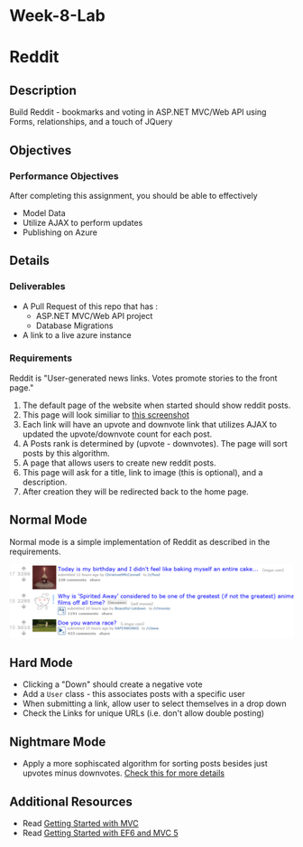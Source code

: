 # Week-8-Lab

# Reddit

## Description
Build Reddit - bookmarks and voting in ASP.NET MVC/Web API using Forms, relationships, and a touch of JQuery

## Objectives

### Performance Objectives

After completing this assignment, you should be able to effectively

* Model Data
* Utilize AJAX to perform updates
* Publishing on Azure

## Details

### Deliverables

* A Pull Request of this repo that has :
  * ASP.NET MVC/Web API project
  * Database Migrations
* A link to a live azure instance

### Requirements

Reddit is "User-generated news links. Votes promote stories to the front
  page."
  
1. The default page of the website when started should show reddit posts.
  1. This page will look similiar to [this screenshot](assets/reddit.PNG)
  2. Each link will have an upvote and downvote link that utilizes AJAX to updated the upvote/downvote count for each post.
  3. A Posts rank is determined by (upvote - downvotes). The page will sort posts by this algorithm.
2. A page that allows users to create new reddit posts.
  1. This page will ask for a title, link to image (this is optional), and a description. 
  2. After creation they will be redirected back to the home page.


## Normal Mode
Normal mode is a simple implementation of Reddit as described in the requirements.

![reddit](assets/reddit.PNG)
            
## Hard Mode

* Clicking a "Down" should create a negative vote
* Add a `User` class - this associates posts with a specific user
* When submitting a link, allow user to select themselves in a drop down
* Check the Links for unique URLs (i.e. don't allow double posting)

## Nightmare Mode
* Apply a more sophiscated algorithm for sorting posts besides just upvotes minus downvotes. [Check this for more details](https://medium.com/hacking-and-gonzo/how-reddit-ranking-algorithms-work-ef111e33d0d9#.bgxipztdq)



## Additional Resources

* Read [Getting Started with MVC](http://www.asp.net/mvc/overview/getting-started/introduction/getting-started)
* Read [Getting Started with EF6 and MVC 5](https://www.asp.net/mvc/overview/getting-started/getting-started-with-ef-using-mvc/creating-an-entity-framework-data-model-for-an-asp-net-mvc-application)
